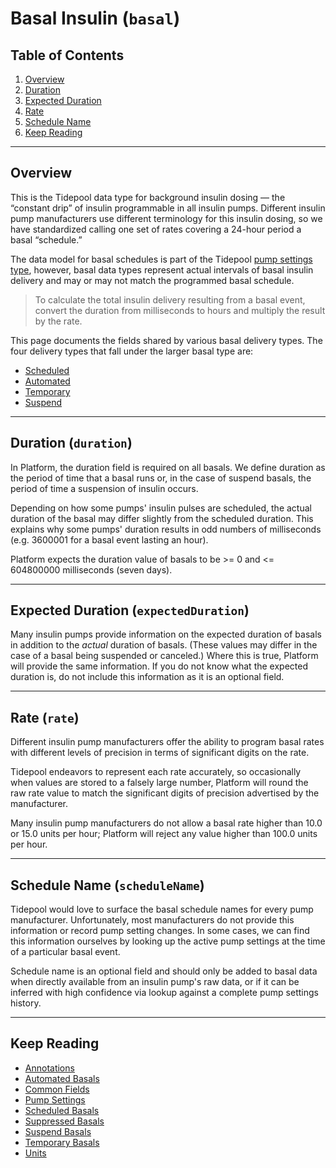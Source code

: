 # Basal Insulin (`basal`)

## Table of Contents

1. [Overview](#overview)
2. [Duration](#duration-duration)
3. [Expected Duration](#expected-duration-expectedduration)
4. [Rate](#rate-rate)
5. [Schedule Name](#schedule-name-schedulename)
6. [Keep Reading](#keep-reading)

---

## Overview

This is the Tidepool data type for background insulin dosing — the “constant drip” of insulin programmable in all insulin pumps. Different insulin pump manufacturers use different terminology for this insulin dosing, so we have standardized calling one set of rates covering a 24-hour period a basal “schedule.”

The data model for basal schedules is part of the Tidepool [pump settings type](./device-data/data-types/pump-settings.md), however, basal data types represent actual intervals of basal insulin delivery and may or may not match the programmed basal schedule.

<!-- theme: info -->

> To calculate the total insulin delivery resulting from a basal event, convert the duration from milliseconds to hours and multiply the result by the rate.

This page documents the fields shared by various basal delivery types. The four delivery types that fall under the larger basal type are:

* [Scheduled](./device-data/data-types/basal/scheduled.md)
* [Automated](./device-data/data-types/basal/automated.md)
* [Temporary](./device-data/data-types/basal/temp.md)
* [Suspend](./device-data/data-types/basal/suspend.md)

---

## Duration (`duration`)

In Platform, the duration field is required on all basals. We define duration as the period of time that a basal runs or, in the case of suspend basals, the period of time a suspension of insulin occurs.

Depending on how some pumps' insulin pulses are scheduled, the actual duration of the basal may
differ slightly from the scheduled duration. This explains why some pumps' duration results in odd numbers of milliseconds (e.g. 3600001 for a basal event lasting an hour).

Platform expects the duration value of basals to be >= 0 and <= 604800000  milliseconds (seven days).

---

## Expected Duration (`expectedDuration`)

Many insulin pumps provide information on the expected duration of basals in addition to the *actual* duration of basals. (These values may differ in the case of a basal being suspended or canceled.) Where this is true, Platform will provide the same information. If you do not know what the expected duration is, do not include this information as it is an optional field.

---

## Rate (`rate`)

Different insulin pump manufacturers offer the ability to program basal rates with different levels of precision in terms of significant digits on the rate.

Tidepool endeavors to represent each rate accurately, so occasionally when values are stored to a falsely large number, Platform will round the raw rate value to match the significant digits of precision advertised by the manufacturer.

Many insulin pump manufacturers do not allow a basal rate higher than 10.0 or 15.0 units per hour; Platform will reject any value higher than 100.0 units per hour.

---

## Schedule Name (`scheduleName`)

Tidepool would love to surface the basal schedule names for every pump manufacturer. Unfortunately, most manufacturers do not provide this information or record pump setting changes. In some cases, we can find this information ourselves by looking up the active pump settings at the time of a particular basal event.

Schedule name is an optional field and should only be added to basal data when directly available from an insulin pump's raw data, or if it can be inferred with high confidence via lookup against a complete pump settings history.

---

## Keep Reading

* [Annotations](./device-data/annotations.md)
* [Automated Basals](./device-data/data-types/basal/automated.md)
* [Common Fields](./device-data/common-fields.md)
* [Pump Settings](./device-data/data-types/pump-settings.md)
* [Scheduled Basals](./device-data/data-types/basal/scheduled.md)
* [Suppressed Basals](./device-data/data-types/basal/suppressed.md)
* [Suspend Basals](./device-data/data-types/basal/suspend.md)
* [Temporary Basals](./device/data/data-types/basal/temp.md)
* [Units](./device-data/units.md)

